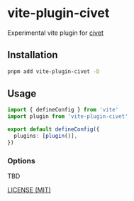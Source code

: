 # vite-plugin-civet 

Experimental vite plugin for [civet](https://github.com/DanielXMoore/Civet)

## Installation

```bash
pnpm add vite-plugin-civet -D
```

## Usage

```typescript
import { defineConfig } from 'vite'
import plugin from 'vite-plugin-civet'

export default defineConfig({
  plugins: [plugin()],
})
```

### Options

TBD

[LICENSE (MIT)](/LICENSE)
